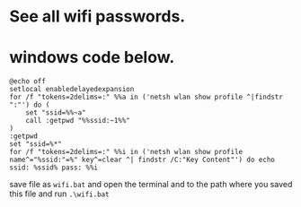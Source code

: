 # See all wifi passwords.

# windows code below.

```
@echo off
setlocal enabledelayedexpansion
for /f "tokens=2delims=:" %%a in ('netsh wlan show profile ^|findstr ":"') do (
    set "ssid=%%~a"
    call :getpwd "%%ssid:~1%%"
)
:getpwd
set "ssid=%*"
for /f "tokens=2delims=:" %%i in ('netsh wlan show profile name^="%ssid:"=%" key^=clear ^| findstr /C:"Key Content"') do echo ssid: %ssid% pass: %%i

```

save file as ```wifi.bat``` and open the terminal and to the path where you saved this file and run ```.\wifi.bat```
